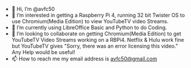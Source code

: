- 👋 Hi, I’m @avfc50
- 👀 I’m interested in getting a Raspberry Pi 4, running 32 bit Twister OS to use Chromium(Media Edition) to view YouTubeTV video Streams.
- 🌱 I’m currently using LibreOffice Basic and Python to do Coding. 
- 💞️ I’m looking to collaborate on getting Chromium(Media Edition) to get YouTubeTV Video Streams working on a RBPi4. Netflix & Hulu work fine but YouTubeTV gives "Sorry, there was an error licensing this video." Any Help would be useful!
- 📫 How to reach me my email address is avfc50@gmail.com

<!---
avfc50/avfc50 is a ✨ special ✨ repository because its `README.md` (this file) appears on your GitHub profile.
You can click the Preview link to take a look at your changes.
--->
